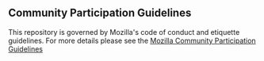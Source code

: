 ## Community Participation Guidelines

This repository is governed by Mozilla's code of conduct and etiquette guidelines. 
For more details please see the 
[Mozilla Community Participation Guidelines](https://www.mozilla.org/about/governance/policies/participation/) 

